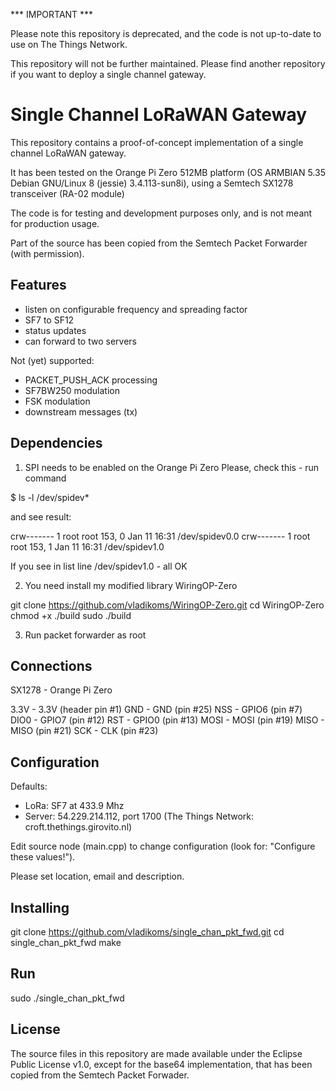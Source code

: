 *** IMPORTANT ***

Please note this repository is deprecated, and the code is not up-to-date to use on The Things Network.

This repository will not be further maintained. Please find another repository if you want to deploy a single channel gateway.


Single Channel LoRaWAN Gateway
==============================
This repository contains a proof-of-concept implementation of a single
channel LoRaWAN gateway.

It has been tested on the Orange Pi Zero 512MB platform (OS ARMBIAN 5.35 Debian GNU/Linux 8 (jessie) 3.4.113-sun8i), using a Semtech SX1278 transceiver (RA-02 module)

The code is for testing and development purposes only, and is not meant 
for production usage. 

Part of the source has been copied from the Semtech Packet Forwarder 
(with permission).

Features
--------
- listen on configurable frequency and spreading factor
- SF7 to SF12
- status updates
- can forward to two servers

Not (yet) supported:
- PACKET_PUSH_ACK processing
- SF7BW250 modulation
- FSK modulation
- downstream messages (tx)

Dependencies
------------
1. SPI needs to be enabled on the Orange Pi Zero
 Please, check this - run command 
 
 $ ls -l /dev/spidev*
 
 and see result:
 
crw------- 1 root root 153, 0 Jan 11 16:31 /dev/spidev0.0
crw------- 1 root root 153, 1 Jan 11 16:31 /dev/spidev1.0
 
 If you see in list line /dev/spidev1.0 - all OK

2. You need install my modified library WiringOP-Zero

git clone https://github.com/vladikoms/WiringOP-Zero.git
cd WiringOP-Zero
chmod +x ./build
sudo ./build

3. Run packet forwarder as root

Connections
-----------
SX1278 - Orange Pi Zero

3.3V   - 3.3V (header pin #1) 
GND	   - GND (pin #25)
NSS    - GPIO6 (pin #7)
DIO0   - GPIO7 (pin #12)
RST    - GPIO0 (pin #13)
MOSI   - MOSI (pin #19)
MISO   - MISO (pin #21)
SCK    - CLK (pin #23)

Configuration
-------------

Defaults:

- LoRa:   SF7 at 433.9 Mhz
- Server: 54.229.214.112, port 1700  (The Things Network: croft.thethings.girovito.nl)

Edit source node (main.cpp) to change configuration (look for: "Configure these values!").

Please set location, email and description.

Installing
----------

git clone https://github.com/vladikoms/single_chan_pkt_fwd.git
cd single_chan_pkt_fwd
make

Run
---

sudo ./single_chan_pkt_fwd

License
-------
The source files in this repository are made available under the Eclipse
Public License v1.0, except for the base64 implementation, that has been
copied from the Semtech Packet Forwader.

